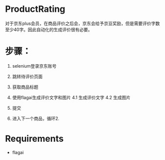 # ProductRating

对于京东plus会员，在商品评价之后会，京东会给予京豆奖励，但是需要评价字数至少40字。因此自动化的生成评价很有必要。

# 步骤：

  1. selenium登录京东账号 

  2. 跳转待评价页面 

  3. 获取商品标题 

  4. 使用flagai生成评价文字和图片 
    4.1 生成评价文字 
    4.2 生成图片 
  5. 提交 

  6. 进入下一个商品，循环2.


# Requirements 

* flagai
